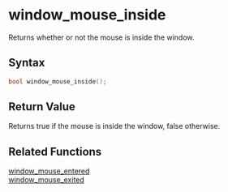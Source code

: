 
# window_mouse_inside

Returns whether or not the mouse is inside the window.

## Syntax

```cpp
bool window_mouse_inside();
```

## Return Value

Returns true if the mouse is inside the window, false otherwise.

## Related Functions

[window_mouse_entered](https://github.com/RandyGaul/cute_framework/blob/master/docs/window/window_mouse_entered.md)  
[window_mouse_exited](https://github.com/RandyGaul/cute_framework/blob/master/docs/window/window_mouse_exited.md)  
